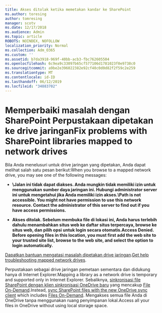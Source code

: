 ```yaml
---
title: Akses ditolak ketika memetakan kandar ke SharePoint
ms.author: toresing
author: tomresing
manager: scotv
ms.date: 12/17/2018
ms.audience: Admin
ms.topic: article
ROBOTS: NOINDEX, NOFOLLOW
localization_priority: Normal
ms.collection: Adm_O365
ms.custom: ''
ms.assetid: b7da3918-969f-40bb-acb3-fbc762605504
ms.openlocfilehash: 6c9ea9c33097b65cf577106d1781023f0e9738c0
ms.sourcegitcommit: a9be2e396022382e92cf40c0d0d82f2f59c2e259
ms.translationtype: MT
ms.contentlocale: id-ID
ms.lasthandoff: 06/12/2019
ms.locfileid: "34883702"
---
```

# <a name="fix-problems-with-sharepoint-libraries-mapped-to-network-drives"></a><span data-ttu-id="2f12b-102">Memperbaiki masalah dengan SharePoint Perpustakaan dipetakan ke drive jaringan</span><span class="sxs-lookup"><span data-stu-id="2f12b-102">Fix problems with SharePoint libraries mapped to network drives</span></span>

<span data-ttu-id="2f12b-103">Bila Anda menelusuri untuk drive jaringan yang dipetakan, Anda dapat melihat salah satu pesan berikut:</span><span class="sxs-lookup"><span data-stu-id="2f12b-103">When you browse to a mapped network drive, you may see one of the following messages:</span></span>
  
- <span data-ttu-id="2f12b-104">**\\Jalan ini tidak dapat diakses. Anda mungkin tidak memiliki izin untuk menggunakan sumber daya jaringan ini. Hubungi administrator server ini untuk mengetahui jika Anda memiliki izin akses.**</span><span class="sxs-lookup"><span data-stu-id="2f12b-104">**\\Path is not accessible. You might not have permission to use this network resource. Contact the administrator of this server to find out if you have access permissions.**</span></span>

- <span data-ttu-id="2f12b-105">**Akses ditolak. Sebelum membuka file di lokasi ini, Anda harus terlebih dahulu menambahkan situs web ke daftar situs terpercaya, browse ke situs web, dan pilih opsi untuk login secara otomatis.**</span><span class="sxs-lookup"><span data-stu-id="2f12b-105">**Access Denied. Before opening files in this location, you must first add the web site to your trusted site list, browse to the web site, and select the option to login automatically.**</span></span>

<span data-ttu-id="2f12b-106">[Dapatkan bantuan mengatasi masalah dipetakan drive jaringan](https://support.office.com/article/ef399c67-4578-4c3a-adbe-0b489084eabe.aspx).</span><span class="sxs-lookup"><span data-stu-id="2f12b-106">[Get help troubleshooting mapped network drives](https://support.office.com/article/ef399c67-4578-4c3a-adbe-0b489084eabe.aspx).</span></span>
  
<span data-ttu-id="2f12b-107">Perpustakaan sebagai drive jaringan pemetaan sementara dan didukung hanya di Internet Explorer.</span><span class="sxs-lookup"><span data-stu-id="2f12b-107">Mapping a library as a network drive is temporary and supported only in Internet Explorer.</span></span> <span data-ttu-id="2f12b-108">Sebaliknya, [sinkronisasi file SharePoint dengan klien sinkronisasi OneDrive baru](https://support.office.com/article/6de9ede8-5b6e-4503-80b2-6190f3354a88.aspx) yang mencakup [File On-Demand](https://support.office.com/article/0e6860d3-d9f3-4971-b321-7092438fb38e.aspx).</span><span class="sxs-lookup"><span data-stu-id="2f12b-108">Instead, [sync SharePoint files with the new OneDrive sync client](https://support.office.com/article/6de9ede8-5b6e-4503-80b2-6190f3354a88.aspx) which includes [Files On-Demand](https://support.office.com/article/0e6860d3-d9f3-4971-b321-7092438fb38e.aspx).</span></span> <span data-ttu-id="2f12b-109">Mengakses semua file Anda di OneDrive tanpa menggunakan ruang penyimpanan lokal.</span><span class="sxs-lookup"><span data-stu-id="2f12b-109">Access all your files in OneDrive without using local storage space.</span></span>
  